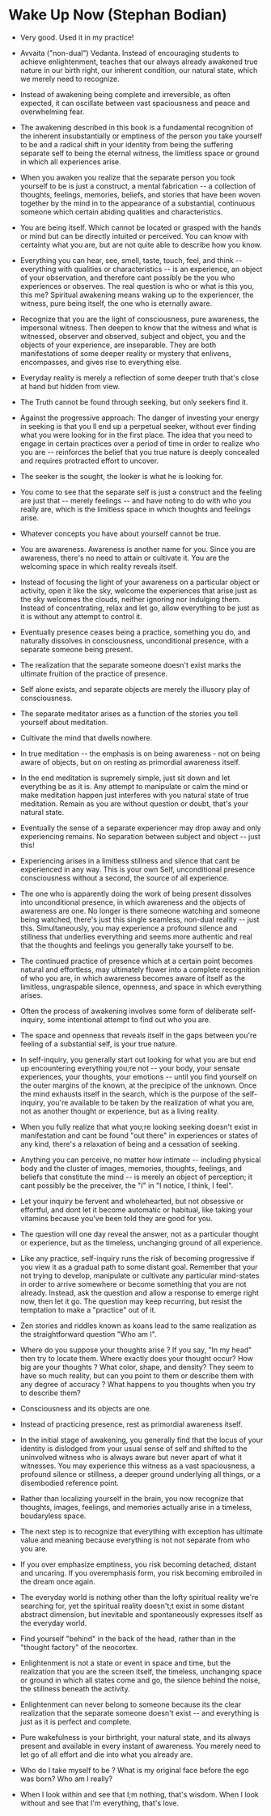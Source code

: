 # Wake Up Now (Stephan Bodian)

- Very good. Used it in my practice!

- Avvaita ("non-dual") Vedanta. Instead of encouraging students to achieve enlightenment, teaches that our always already awakened true nature in our birth right, our inherent condition, our natural state, which we merely need to recognize.

- Instead of awakening being complete and irreversible, as often expected, it can oscillate between vast spaciousness and peace and overwhelming fear.

- The awakening described in this book is a fundamental recognition of the inherent insubstantially or emptiness of the person you take yourself to be and a radical shift in your identity from being the suffering separate self to being the eternal witness, the limitless space or ground in which all experiences arise.

- When you awaken you realize that the separate person you took yourself to be is just a construct, a mental fabrication -- a collection of thoughts, feelings, memories, beliefs, and stories that have been woven together by the mind in to the appearance of a substantial, continuous someone which certain abiding qualities and characteristics.

- You are being itself. Which cannot be located or grasped with the hands or mind but can be directly intuited or perceived.
  You can know with certainty what you are, but are not quite able to describe how you know.

- Everything you can hear, see, smell, taste, touch, feel, and think -- everything with qualities or characteristics -- is an experience, an object of your observation, and therefore cant possibly be the you who experiences or observes. The real question is who or what is this you, this me? Spiritual awakening means waking up to the experiencer, the witness, pure being itself, the one who is eternally aware.

- Recognize that you are the light of consciousness, pure awareness, the impersonal witness.  Then deepen to know that the witness and what is witnessed, observer and observed, subject and object, you and the objects of your experience, are inseparable. They are both manifestations of some deeper reality or mystery that enlivens, encompasses, and gives rise to everything else.

- Everyday reality is merely a reflection of some deeper truth that's close at hand but hidden from view.

- The Truth cannot be found through seeking, but only seekers find it.

- Against the progressive approach:
    The danger of investing your energy in seeking is that you ll end up a perpetual seeker, without ever finding what you were looking for in the first place.
    The idea that you need to engage in certain practices over a period of time in order to realize who you are -- reinforces the belief that you true nature is deeply concealed and requires protracted effort to uncover.

- The seeker is the sought, the looker is what he is looking for.

- You come to see that the separate self is just a construct and the feeling are just that -- merely feelings -- and have noting to do with who you really are, which is the limitless space in which thoughts and feelings arise.

- Whatever  concepts you have about yourself cannot be true.

- You are awareness. Awareness is another name for you. Since you are awareness, there's no need to attain or cultivate it. You are the welcoming space in which reality reveals itself.

- Instead of focusing the light of your awareness on a particular object or activity, open it like the sky, welcome the experiences that arise just as the sky welcomes the clouds, neither ignoring nor indulging them. Instead of concentrating, relax and let go, allow everything to be just as it is without any attempt to control it.

- Eventually presence ceases being a practice, something you do, and naturally dissolves in consciousness, unconditional presence, with a separate someone being present.

- The realization that the separate someone doesn't exist marks the ultimate fruition of the practice of presence.

- Self alone exists, and separate objects are merely the illusory play of consciousness.

- The separate meditator arises as a function of the stories you tell yourself about meditation.

- Cultivate the mind that dwells nowhere.

- In true meditation -- the emphasis is on being awareness - not on being aware of objects, but on on resting as primordial awareness itself.

- In the end meditation is supremely simple, just sit down and let everything be as it is. Any attempt to manipulate or calm the mind or make meditation happen just interferes with you natural state of true meditation. Remain as you are without question or doubt, that's your natural state.

- Eventually the sense of a separate experiencer may drop away and only experiencing remains. No separation between subject and object -- just this!

- Experiencing arises in a limitless stillness and silence that cant be experienced in any way. This is your own Self, unconditional presence consciousness without a second, the source of all experience.

- The one who is apparently doing the work of being present dissolves into unconditional presence, in which awareness and the objects of awareness are one. No longer is there someone watching and someone being watched, there's just this single seamless, non-dual reality -- just this. Simultaneously, you may experience a profound silence and stillness that underlies everything and seems more authentic and real that the thoughts and feelings you generally take yourself to be.

- The continued practice of presence which at a certain point becomes natural and effortless, may ultimately flower into a complete recognition of who you are, in which awareness becomes aware of itself as the limitless, ungraspable silence, openness, and space in which everything arises.

- Often the process of awakening involves some form of deliberate self-inquiry, some intentional attempt to find out who you are.

- The space and openness that reveals itself in the gaps between you're feeling of a substantial self, is your true nature.

- In self-inquiry, you generally  start out looking for what you are but end up encountering everything you;re not -- your body, your sensate experiences, your thoughts, your emotions -- until you find yourself on the outer margins of the known, at the precipice of the unknown. Once the mind exhausts itself in the search, which is the purpose of the self-inquiry, you're available to be taken by the realization of what you are, not as another thought or experience, but as a living reality.

- When you fully realize that what you;re looking seeking doesn't exist in manifestation and cant be found "out there" in experiences or states of any kind, there's a relaxation of being and a cessation of seeking.

- Anything you can perceive, no matter how intimate -- including  physical body and the cluster of images, memories, thoughts, feelings, and beliefs that constitute the mind -- is merely an object of perception; it cant possibly be the preceiver, the "I" in "I notice, I think, I feel".

- Let your inquiry be fervent and wholehearted, but not obsessive or effortful, and dont let it become automatic or habitual, like taking your vitamins because you've been told they are good for you.

- The question will one day reveal the answer, not as a particular thought or experience, but as the timeless, unchanging ground of all experience.

- Like any practice, self-inquiry runs the risk of becoming progressive if you view it as a gradual path to some distant goal. Remember that your not trying to develop, manipulate or cultivate any particular mind-states in order to arrive somewhere or become something that you are not already. Instead, ask the question and allow a response to emerge right now, then let it go. The question may keep recurring, but resist the temptation to make a "practice" out of it.

- Zen stories and riddles known as koans lead to the same realization as the straightforward question "Who am I".

- Where do you suppose your thoughts arise ? If you say, "In my head" then try to locate them. Where exactly does your thought occur? How big are your thoughts ? What color, shape, and density? They seem to have so much reality, but can you point to them or describe them with any degree of accuracy ? What happens to you thoughts when you try to describe them?

- Consciousness and its objects are one.

- Instead of practicing presence, rest as primordial awareness itself.

- In the initial stage of awakening, you generally find that the locus of your identity is dislodged from your usual sense of self and shifted to the uninvolved witness who is always aware but never apart of what it witnesses. You may experience this witness as a vast spaciousness, a profound silence or stillness, a deeper ground underlying all things, or a disembodied reference point.

- Rather than localizing yourself in the brain, you now recognize that thoughts, images, feelings, and memories actually arise in a timeless, boudaryless space.

- The next step is to recognize that everything with exception has ultimate value and meaning because everything is not not separate from who you are.

- If you over emphasize emptiness, you risk becoming detached, distant and uncaring. If you overemphasis form, you risk becoming embroiled in the dream once again.

- The everyday world is nothing other than the lofty spiritual reality we're searching for, yet the spiritual reality doesn't;t exist in some distant abstract dimension, but inevitable and spontaneously expresses itself as the everyday world.

- Find yourself "behind" in the back of the head, rather than in the "thought factory" of the neocortex.

- Enlightenment is not a state or event in space and time, but the realization that you are the screen itself, the timeless, unchanging space or ground in which all states come and go, the silence behind the noise, the stillness beneath the activity.

- Enlightenment can never belong to someone because its the clear realization that the separate someone doesn't exist -- and everything is just as it is perfect and complete.

- Pure wakefulness is your birthright, your natural state, and its always present and available in every instant of awareness. You merely need to let go of all effort and die into what you already are.

- Who do I take myself to be ? What is my original face before the ego was born? Who am I really?

- When I look within and see that I;m nothing, that's wisdom. When I look without and see that I'm everything, that's love.


